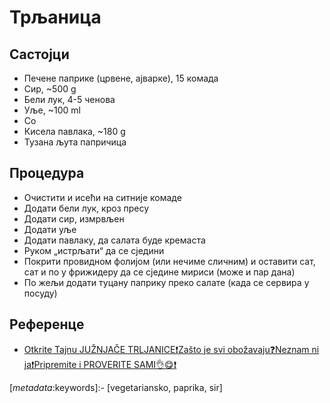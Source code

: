 # Трљаница

## Састојци

* Печене паприке (црвене, ајварке), 15 комада
* Сир, ~500 g
* Бели лук, 4-5 ченова
* Уље, ~100 ml
* Со
* Кисела павлака, ~180 g
* Тузана љута папричица

## Процедура

* Очистити и исећи на ситније комаде
* Додати бели лук, кроз пресу
* Додати сир, измрвљен
* Додати уље
* Додати павлаку, да салата буде кремаста
* Руком „истрљати“ да се сједини
* Покрити провидном фолијом (или нечиме сличним) и оставити сат, сат и по у фрижидеру да се сједине мириси (може и пар дана)
* По жељи додати туцану паприку преко салате (када се сервира у посуду)

## Референце

* [Otkrite Tajnu JUŽNJAČE TRLJANICE❗Zašto je svi obožavaju❓Neznam ni ja❗Pripremite i PROVERITE SAMI👌😋❗](https://youtu.be/oWBimVDn2L8)

[_metadata_:keywords]:- [vegetariansko, paprika, sir]
